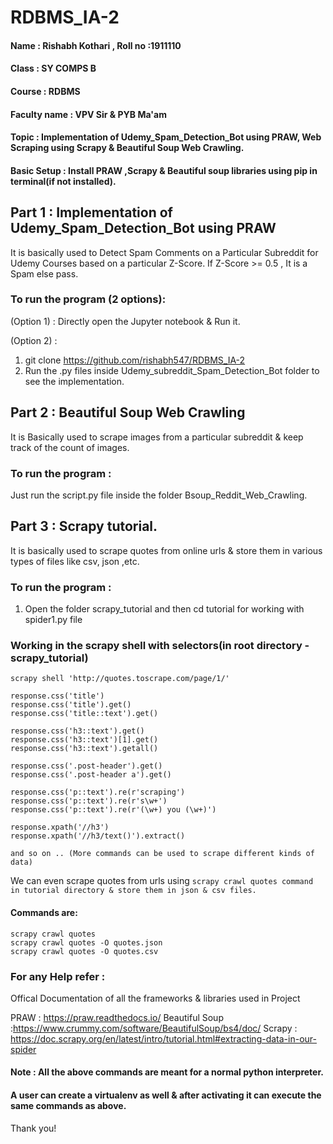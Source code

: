 # RDBMS_IA-2
#### Name : Rishabh Kothari , Roll no :1911110
#### Class : SY COMPS B
#### Course : RDBMS
#### Faculty name : VPV Sir & PYB Ma'am

#### Topic : Implementation of Udemy_Spam_Detection_Bot using PRAW, Web Scraping using Scrapy & Beautiful Soup Web Crawling.


#### Basic Setup : Install PRAW ,Scrapy & Beautiful soup libraries using pip in terminal(if not installed).

## Part 1 :  Implementation of Udemy_Spam_Detection_Bot using PRAW

It is basically used to Detect Spam Comments on a Particular Subreddit for Udemy Courses based on a particular Z-Score.
If Z-Score >= 0.5 , It is a Spam else pass.

### To run the program (2 options):

(Option 1) : Directly open the Jupyter notebook & Run it.

(Option 2) :
1. git clone https://github.com/rishabh547/RDBMS_IA-2
2. Run the .py files inside Udemy_subreddit_Spam_Detection_Bot folder to see the implementation.


## Part 2 : Beautiful Soup Web Crawling
It is Basically used to scrape images from a particular subreddit & keep track of the count of images.

### To run the program : 
Just run the script.py file inside the folder Bsoup_Reddit_Web_Crawling.


## Part 3 : Scrapy tutorial.
It is basically used to scrape quotes from online urls & store them in various types of files like csv, json ,etc.

### To run the program : 
1. Open the folder scrapy_tutorial and then cd tutorial for working with spider1.py file

### Working in the scrapy shell with selectors(in root directory - scrapy_tutorial)
```
scrapy shell 'http://quotes.toscrape.com/page/1/'
```

```
response.css('title')
response.css('title').get()
response.css('title::text').get()

response.css('h3::text').get()
response.css('h3::text')[1].get()
response.css('h3::text').getall()

response.css('.post-header').get()
response.css('.post-header a').get()

response.css('p::text').re(r'scraping')
response.css('p::text').re(r's\w+')
response.css('p::text').re(r'(\w+) you (\w+)')

response.xpath('//h3')
response.xpath('//h3/text()').extract()

and so on .. (More commands can be used to scrape different kinds of data)
```
We can even scrape quotes from urls using ```scrapy crawl quotes command in tutorial directory & store them in json & csv files.```

#### Commands are:
```
scrapy crawl quotes 
scrapy crawl quotes -O quotes.json
scrapy crawl quotes -O quotes.csv 
```

### For any Help refer :
Offical Documentation of all the frameworks & libraries used in Project

PRAW : https://praw.readthedocs.io/
Beautiful Soup :https://www.crummy.com/software/BeautifulSoup/bs4/doc/
Scrapy : https://doc.scrapy.org/en/latest/intro/tutorial.html#extracting-data-in-our-spider

#### Note : All the above commands are meant for a normal python interpreter.
#### A user can create a virtualenv as well & after activating it can execute the same commands as above.

Thank you!
